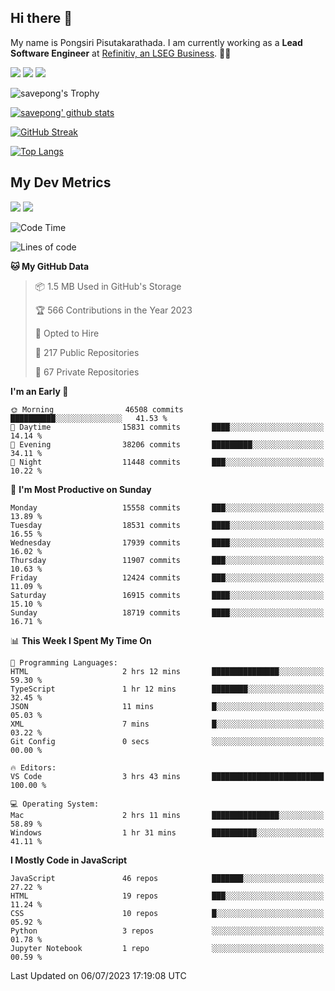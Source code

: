 ## Hi there 👋

My name is Pongsiri Pisutakarathada. I am currently working as a **Lead Software Engineer** at [Refinitiv, an LSEG Business](https://www.refinitiv.com). 👨‍💻

[<img src="https://img.shields.io/badge/pongsiri.pisutakarathada.com-%230077B5.svg?&style=for-the-badge&color=orange" />](https://pongsiri.pisutakarathada.com)
[<img src="https://img.shields.io/badge/apps.saveworld.co-%230077B5.svg?&style=for-the-badge&color=2aa889" />](https://apps.saveworld.co)
[<img src="https://img.shields.io/badge/linkedin-%230077B5.svg?&style=for-the-badge&logo=linkedin&logoColor=white" />](https://www.linkedin.com/in/savepong)

![savepong's Trophy](https://github-profile-trophy.vercel.app/?username=savepong&theme=flat&rank=SECRET,SSS,SS,S,AAA,AA,A&margin-w=15&no-bg=true&no-frame=true)

[![savepong' github stats](https://github-readme-stats.vercel.app/api?username=savepong&show_icons=true&count_private=true&theme=gotham&hide_border=true&bg_color=00000000&text_color=768390FF)](https://pongsiri.pisutakarathada.com/posts/stats)

[![GitHub Streak](https://github-readme-streak-stats.herokuapp.com?user=savepong&theme=gotham&hide_border=true&background=00000000&dates=768390FF)](https://pongsiri.pisutakarathada.com/posts/stats)

[![Top Langs](https://github-readme-stats.vercel.app/api/top-langs/?username=savepong&layout=compact&langs_count=10&theme=gotham&hide_border=true&bg_color=00000000&text_color=768390FF)](https://pongsiri.pisutakarathada.com/posts/stats)

<!-- [![savepong's wakatime stats](https://github-readme-stats.vercel.app/api/wakatime?username=@savepong&layout=default&theme=gotham&hide_border=true&bg_color=00000000&text_color=768390FF)](https://pongsiri.pisutakarathada.com/posts/stats) -->

## My Dev Metrics

[![](https://komarev.com/ghpvc/?username=savepong&color=blue&label=Profile%20Views)](https://github.com/savepong)
[![](https://img.shields.io/github/followers/savepong?label=GitHub%20Followers)](https://github.com/savepong)

<!--START_SECTION:waka-->
![Code Time](http://img.shields.io/badge/Code%20Time-1%2C286%20hrs%205%20mins-blue)

![Lines of code](https://img.shields.io/badge/From%20Hello%20World%20I%27ve%20Written-57.7%20million%20lines%20of%20code-blue)

**🐱 My GitHub Data** 

> 📦 1.5 MB Used in GitHub's Storage 
 > 
> 🏆 566 Contributions in the Year 2023
 > 
> 💼 Opted to Hire
 > 
> 📜 217 Public Repositories 
 > 
> 🔑 67 Private Repositories 
 > 
**I'm an Early 🐤** 

```text
🌞 Morning                46508 commits       ██████████░░░░░░░░░░░░░░░   41.53 % 
🌆 Daytime                15831 commits       ████░░░░░░░░░░░░░░░░░░░░░   14.14 % 
🌃 Evening                38206 commits       █████████░░░░░░░░░░░░░░░░   34.11 % 
🌙 Night                  11448 commits       ███░░░░░░░░░░░░░░░░░░░░░░   10.22 % 
```
📅 **I'm Most Productive on Sunday** 

```text
Monday                   15558 commits       ███░░░░░░░░░░░░░░░░░░░░░░   13.89 % 
Tuesday                  18531 commits       ████░░░░░░░░░░░░░░░░░░░░░   16.55 % 
Wednesday                17939 commits       ████░░░░░░░░░░░░░░░░░░░░░   16.02 % 
Thursday                 11907 commits       ███░░░░░░░░░░░░░░░░░░░░░░   10.63 % 
Friday                   12424 commits       ███░░░░░░░░░░░░░░░░░░░░░░   11.09 % 
Saturday                 16915 commits       ████░░░░░░░░░░░░░░░░░░░░░   15.10 % 
Sunday                   18719 commits       ████░░░░░░░░░░░░░░░░░░░░░   16.71 % 
```


📊 **This Week I Spent My Time On** 

```text
💬 Programming Languages: 
HTML                     2 hrs 12 mins       ███████████████░░░░░░░░░░   59.30 % 
TypeScript               1 hr 12 mins        ████████░░░░░░░░░░░░░░░░░   32.45 % 
JSON                     11 mins             █░░░░░░░░░░░░░░░░░░░░░░░░   05.03 % 
XML                      7 mins              █░░░░░░░░░░░░░░░░░░░░░░░░   03.22 % 
Git Config               0 secs              ░░░░░░░░░░░░░░░░░░░░░░░░░   00.00 % 

🔥 Editors: 
VS Code                  3 hrs 43 mins       █████████████████████████   100.00 % 

💻 Operating System: 
Mac                      2 hrs 11 mins       ███████████████░░░░░░░░░░   58.89 % 
Windows                  1 hr 31 mins        ██████████░░░░░░░░░░░░░░░   41.11 % 
```

**I Mostly Code in JavaScript** 

```text
JavaScript               46 repos            ███████░░░░░░░░░░░░░░░░░░   27.22 % 
HTML                     19 repos            ███░░░░░░░░░░░░░░░░░░░░░░   11.24 % 
CSS                      10 repos            █░░░░░░░░░░░░░░░░░░░░░░░░   05.92 % 
Python                   3 repos             ░░░░░░░░░░░░░░░░░░░░░░░░░   01.78 % 
Jupyter Notebook         1 repo              ░░░░░░░░░░░░░░░░░░░░░░░░░   00.59 % 
```




 Last Updated on 06/07/2023 17:19:08 UTC
<!--END_SECTION:waka-->

<!--
**savepong/savepong** is a ✨ _special_ ✨ repository because its `README.md` (this file) appears on your GitHub profile.

Here are some ideas to get you started:

- 🔭 I’m currently working on WebComponents and TypeScript.
- 🌱 I’m currently learning ...
- 👯 I’m looking to collaborate on ...
- 🤔 I’m looking for help with ...
- 💬 Ask me about ...
- 📫 How to reach me: ...
- 😄 Pronouns: ...
- ⚡ Fun fact: ...
-->

